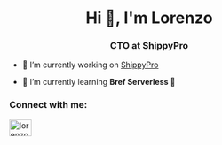 <h1 align="center">Hi 👋, I'm Lorenzo</h1>
<h3 align="center">CTO at ShippyPro</h3>

- 🔭 I’m currently working on [ShippyPro](https://www.shippypro.com/)

- 🌱 I’m currently learning **Bref Serverless 🚀**

<h3 align="left">Connect with me:</h3>
<p align="left">
<a href="https://linkedin.com/in/lorenzo-rogai" target="blank"><img align="center" src="https://raw.githubusercontent.com/rahuldkjain/github-profile-readme-generator/master/src/images/icons/Social/linked-in-alt.svg" alt="lorenzo-rogai" height="30" width="40" /></a>
</p>


